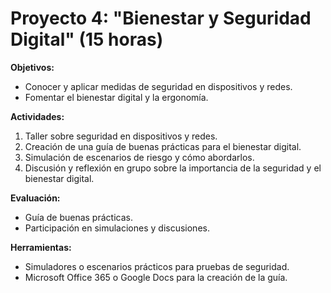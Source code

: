 # Proyecto 4: "Bienestar y Seguridad Digital" (15 horas)

**Objetivos:**
- Conocer y aplicar medidas de seguridad en dispositivos y redes.
- Fomentar el bienestar digital y la ergonomía.

**Actividades:**
1. Taller sobre seguridad en dispositivos y redes.
2. Creación de una guía de buenas prácticas para el bienestar digital.
3. Simulación de escenarios de riesgo y cómo abordarlos.
4. Discusión y reflexión en grupo sobre la importancia de la seguridad y el bienestar digital.

**Evaluación:**
- Guía de buenas prácticas.
- Participación en simulaciones y discusiones.

**Herramientas:**
- Simuladores o escenarios prácticos para pruebas de seguridad.
- Microsoft Office 365 o Google Docs para la creación de la guía.